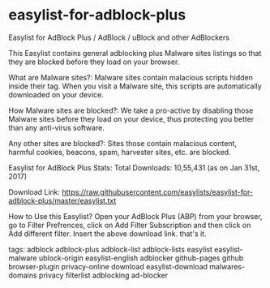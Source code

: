 # easylist-for-adblock-plus
Easylist for AdBlock Plus / AdBlock / uBlock and other AdBlockers

This Easylist contains general adblocking plus Malware sites listings so that they are blocked before they load on your browser.

What are Malware sites?: 
Malware sites contain malacious scripts hidden inside their <body> tag. When you visit a Malware site, this scripts are automatically downloaded on your device.

How Malware sites are blocked?:
We take a pro-active by disabling those Malware sites before they load on your device, thus protecting you better than any anti-virus software.

Any other sites are blocked?:
Sites those contain malacious content, harmful cookies, beacons, spam, harvester sites, etc. are blocked.

Easylist for AdBlock Plus Stats:
Total Downloads: 10,55,431 (as on Jan 31st, 2017)

Download Link:
https://raw.githubusercontent.com/easylists/easylist-for-adblock-plus/master/easylist.txt

How to Use this Easylist?
Open your AdBlock Plus (ABP) from your browser, go to Filter Prefrences, click on Add Filter Subscription and then click on Add different filter. 
Insert the above download link. that's it.

tags: adblock adblock-plus adblock-list adblock-lists easylist easylist-malware ublock-origin easylist-english adblocker github-pages github browser-plugin privacy-online download easylist-download malwares-domains privacy filterlist adblocking ad-blocker 
